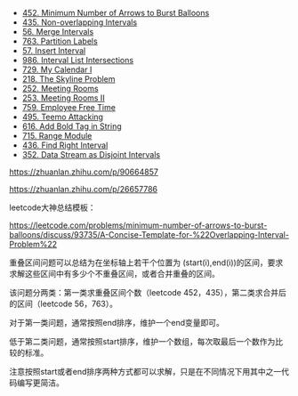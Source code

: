 <!-- GFM-TOC -->
* [452. Minimum Number of Arrows to Burst Balloons](#4-我的日程安排表1)
* [435. Non-overlapping Intervals](#4-我的日程安排表1)
* [56. Merge Intervals](#1-合并区间)
* [763. Partition Labels](#4-我的日程安排表1)
* [57. Insert Interval](#2-插入区间)
* [986. Interval List Intersections](#3-区间列表的交集)
* [729. My Calendar I](#4-我的日程安排表1)
* [218. The Skyline Problem](#4-我的日程安排表1)
* [252. Meeting Rooms](#4-我的日程安排表1)
* [253. Meeting Rooms II](#4-我的日程安排表1)
* [759. Employee Free Time](#4-我的日程安排表1)
* [495. Teemo Attacking](#4-我的日程安排表1)
* [616. Add Bold Tag in String](#4-我的日程安排表1)
* [715. Range Module](#4-我的日程安排表1)
* [436. Find Right Interval](#4-我的日程安排表1)
* [352. Data Stream as Disjoint Intervals](#4-我的日程安排表1)
<!-- GFM-TOC -->

https://zhuanlan.zhihu.com/p/90664857

https://zhuanlan.zhihu.com/p/26657786

leetcode大神总结模板：

https://leetcode.com/problems/minimum-number-of-arrows-to-burst-balloons/discuss/93735/A-Concise-Template-for-%22Overlapping-Interval-Problem%22

重叠区间问题可以总结为在坐标轴上若干个位置为 (start(i),end(i))的区间，要求求解这些区间中有多少个不重叠区间，或者合并重叠的区间。

该问题分两类：第一类求重叠区间个数（leetcode 452，435），第二类求合并后的区间（leetcode 56，763）。

对于第一类问题，通常按照end排序，维护一个end变量即可。

低于第二类问题，通常按照start排序，维护一个数组，每次取最后一个数作为比较的标准。

注意按照start或者end排序两种方式都可以求解，只是在不同情况下用其中之一代码编写更简洁。
